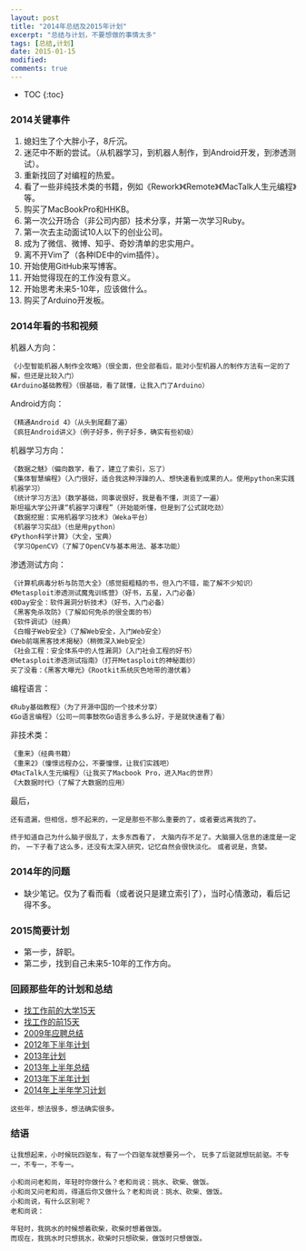 ```yaml
---
layout: post
title: "2014年总结及2015年计划"
excerpt: "总结与计划，不要想做的事情太多"
tags: [总结,计划]
date: 2015-01-15
modified: 
comments: true
---
```



* TOC
{:toc}

### 2014关键事件
1. 媳妇生了个大胖小子，8斤沉。
1. 迷茫中不断的尝试。（从机器学习，到机器人制作，到Android开发，到渗透测试）。
1. 重新找回了对编程的热爱。
1. 看了一些非纯技术类的书籍，例如《Rework》《Remote》《MacTalk人生元编程》等。
1. 购买了MacBookPro和HHKB。
1. 第一次公开场合（非公司内部）技术分享，并第一次学习Ruby。
1. 第一次去主动面试10人以下的创业公司。
1. 成为了微信、微博、知乎、奇妙清单的忠实用户。
1. 离不开Vim了（各种IDE中的vim插件）。
1. 开始使用GitHub来写博客。
1. 开始觉得现在的工作没有意义。
1. 开始思考未来5-10年，应该做什么。
1. 购买了Arduino开发板。




### 2014年看的书和视频

机器人方向：

~~~
《小型智能机器人制作全攻略》（很全面，但全部看后，能对小型机器人的制作方法有一定的了解，但还是比较入门）
《Arduino基础教程》（很基础，看了就懂，让我入门了Arduino）
~~~

Android方向：

~~~
《精通Android 4》（从头到尾翻了遍）
《疯狂Android讲义》（例子好多，例子好多，确实有些初级）
~~~


机器学习方向：

~~~
《数据之魅》（偏向数学，看了，建立了索引，忘了）
《集体智慧编程》（入门很好，适合我这种浮躁的人、想快速看到成果的人。使用python来实践机器学习）
《统计学习方法》（数学基础，同事说很好，我是看不懂，浏览了一遍）
斯坦福大学公开课“机器学习课程”（开始能听懂，但是到了公式就吃劲）
《数据挖掘：实用机器学习技术》（Weka平台）
《机器学习实战》（也是用python）
《Python科学计算》（大全，宝典）
《学习OpenCV》（了解了OpenCV与基本用法、基本功能）
~~~

渗透测试方向：

~~~
《计算机病毒分析与防范大全》（感觉挺粗糙的书，但入门不错，能了解不少知识）
《Metasploit渗透测试魔鬼训练营》（好书，五星，入门必备）
《0Day安全：软件漏洞分析技术》（好书，入门必备）
《黑客免杀攻防》（了解如何免杀的很全面的书）
《软件调试》（经典）
《白帽子Web安全》（了解Web安全，入门Web安全）
《Web前端黑客技术揭秘》（稍微深入Web安全）
《社会工程：安全体系中的人性漏洞》（入门社会工程的好书）
《Metasploit渗透测试指南》（打开Metasploit的神秘面纱）
买了没看：《黑客大曝光》《Rootkit系统灰色地带的潜伏着》
~~~


编程语言：

~~~
《Ruby基础教程》（为了开源中国的一个技术分享）
《Go语言编程》（公司一同事鼓吹Go语言多么多么好，于是就快速看了看）
~~~

非技术类：

~~~
《重来》（经典书籍）
《重来2》（憧憬远程办公，不要憧憬，让我们实践吧）
《MacTalk人生元编程》（让我买了Macbook Pro，进入Mac的世界）
《大数据时代》（了解了大数据的应用）
~~~

最后，

~~~
还有遗漏，但相信，想不起来的，一定是那些不那么重要的了，或者要远离我的了。
~~~
`终于知道自己为什么脑子很乱了，太多东西看了，`
`大脑内存不足了。大脑摄入信息的速度是一定的，`
`一下子看了这么多，还没有太深入研究，记忆自然会很快淡化。`
`或者说是，贪婪。`

### 2014年的问题

- 缺少笔记。仅为了看而看（或者说只是建立索引了），当时心情激动，看后记得不多。

### 2015简要计划

- 第一步，辞职。
- 第二步，找到自己未来5-10年的工作方向。

### 回顾那些年的计划和总结

- [找工作前的大学15天](http://blog.csdn.net/everettjf/article/category/612973)
- [找工作的前15天](http://blog.csdn.net/everettjf/article/category/613985)
- [2009年应聘总结](http://blog.csdn.net/everettjf/article/details/5021874)
- [2012年下半年计划](http://www.cppblog.com/everett/archive/2012/07/02/181065.html)
- [2013年计划](http://www.cppblog.com/everett/archive/2013/01/08/197133.html)
- [2013年上半年总结](http://www.cppblog.com/everett/archive/2013/08/24/202736.html)
- [2013年下半年计划](http://www.cppblog.com/everett/archive/2013/08/24/202737.html)
- [2014年上半年学习计划](http://www.cppblog.com/everett/archive/2014/01/14/205370.html)

`这些年，想法很多，想法确实很多。`

### 结语

`让我想起来，小时候玩四驱车，有了一个四驱车就想要另一个，`
`玩多了后驱就想玩前驱。不专一，不专一，不专一。`

~~~
小和尚问老和尚，年轻时你做什么？老和尚说：挑水、砍柴、做饭。
小和尚又问老和尚，得道后你又做什么？老和尚说：挑水、砍柴、做饭。
小和尚说，有什么区别呢？
老和尚说：

年轻时，我挑水的时候想着砍柴，砍柴时想着做饭。
而现在，我挑水时只想挑水，砍柴时只想砍柴，做饭时只想做饭。
~~~
